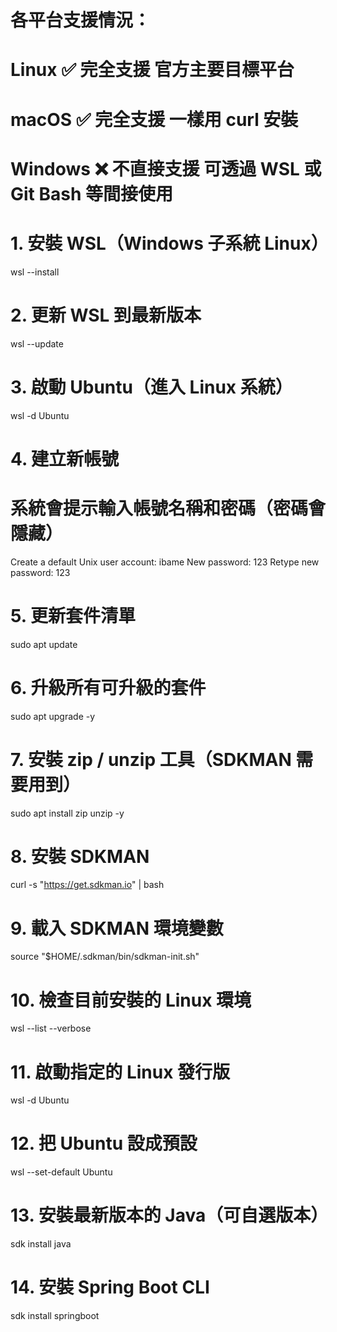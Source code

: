 # 各平台支援情況：

# Linux	✅ 完全支援	官方主要目標平台

# macOS	✅ 完全支援	一樣用 curl 安裝

# Windows	❌ 不直接支援	可透過 WSL 或 Git Bash 等間接使用

# 1. 安裝 WSL（Windows 子系統 Linux）
wsl --install

# 2. 更新 WSL 到最新版本
wsl --update

# 3. 啟動 Ubuntu（進入 Linux 系統）
wsl -d Ubuntu

# 4. 建立新帳號
# 系統會提示輸入帳號名稱和密碼（密碼會隱藏）
Create a default Unix user account: ibame
New password: 123
Retype new password: 123

# 5. 更新套件清單
sudo apt update

# 6. 升級所有可升級的套件
sudo apt upgrade -y

# 7. 安裝 zip / unzip 工具（SDKMAN 需要用到）
sudo apt install zip unzip -y

# 8. 安裝 SDKMAN
curl -s "https://get.sdkman.io" | bash

# 9. 載入 SDKMAN 環境變數
source "$HOME/.sdkman/bin/sdkman-init.sh"

# 10. 檢查目前安裝的 Linux 環境
wsl --list --verbose

# 11. 啟動指定的 Linux 發行版
wsl -d Ubuntu

# 12. 把 Ubuntu 設成預設
wsl --set-default Ubuntu

# 13. 安裝最新版本的 Java（可自選版本）
sdk install java

# 14. 安裝 Spring Boot CLI
sdk install springboot
